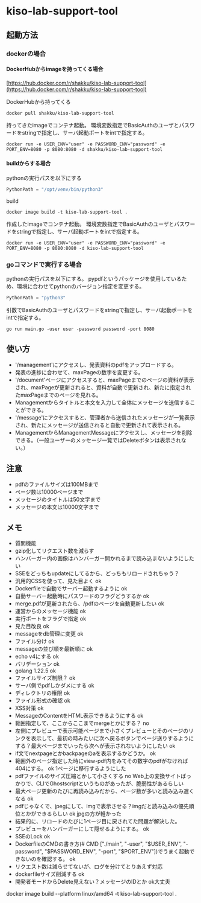 # kiso-lab-support-tool

## 起動方法

### dockerの場合

#### DockerHubからimageを持ってくる場合

[https://hub.docker.com/r/shakku/kiso-lab-support-tool](https://hub.docker.com/r/shakku/kiso-lab-support-tool)

DockerHubから持ってくる

```shell
docker pull shakku/kiso-lab-support-tool
```

持ってきたimageでコンテナ起動。
環境変数指定でBasicAuthのユーザとパスワードをstringで指定し、サーバ起動ポートをintで指定する。

```shell
docker run -e USER_ENV="user" -e PASSWORD_ENV="password" -e PORT_ENV=8080 -p 8080:8080 -d shakku/kiso-lab-support-tool
```

#### buildからする場合

pythonの実行パスを以下にする

```go:main.go
PythonPath = "/opt/venv/bin/python3"
```

build

```shell
docker image build -t kiso-lab-support-tool .
```

作成したimageでコンテナ起動。
環境変数指定でBasicAuthのユーザとパスワードをstringで指定し、サーバ起動ポートをintで指定する。

```shell
docker run -e USER_ENV="user" -e PASSWORD_ENV="password" -e PORT_ENV=8080 -p 8080:8080 -d kiso-lab-support-tool
```

### goコマンドで実行する場合

pythonの実行パスを以下にする。
pypdfというパッケージを使用しているため、環境に合わせてpythonのバージョン指定を変更する。

```go:main.go
PythonPath = "python3"
```

引数でBasicAuthのユーザとパスワードをstringで指定し、サーバ起動ポートをintで指定する。

```shell
go run main.go -user user -password password -port 8080
```

## 使い方

- '/management'にアクセスし、発表資料のpdfをアップロードする。
- 発表の進捗に合わせて、maxPageの数字を変更する。
- '/document'ページにアクセスすると、maxPageまでのページの資料が表示され、maxPageが更新されると、資料が自動で更新され、新たに指定されたmaxPageまでのページを見れる。
- Managementからタイトルと本文を入力して全体にメッセージを送信することができる。
- '/message'にアクセスすると、管理者から送信されたメッセージが一覧表示され、新たにメッセージが送信されると自動で更新されて表示される。
- ManagementからManagementMessageにアクセスし、メッセージを削除できる。（一般ユーザーのメッセージ一覧ではDeleteボタンは表示されない。）

## 注意

- pdfのファイルサイズは100MBまで
- ページ数は10000ページまで
- メッセージのタイトルは50文字まで
- メッセージの本文は10000文字まで

## メモ

- 質問機能
- gzip化してリクエスト数を減らす
- ハンバーガー内の画像はハンバーガー開かれるまで読み込まないようにしたい
- SSEをどっちもupdateにしてるから、どっちもリロードされちゃう？
- 汎用的CSSを使って、見た目よく ok
- Dockerfileで自動でサーバー起動するように ok
- 自動サーバー起動時にパスワードのフラグどうするか ok
- merge.pdfが更新されたら、/pdfのページを自動更新したい ok
- 運営からのメッセージ機能 ok
- 実行ポートをフラグで指定 ok
- 見た目改良 ok
- messageをdb管理に変更 ok
- ファイル分け ok
- messageの並び順を最新順に ok
- echo v4にする ok
- バリデーション ok
- golang 1.22.5 ok
- ファイルサイズ制限？ ok
- サーバ側でpdfしかダメにする ok
- ディレクトリの権限 ok
- ファイル形式の確認 ok
- XSS対策 ok
- MessageのContentをHTML表示できるようにする ok
- 範囲指定して、ここからここまでmergeとかにする？ no
- 左側にプレビューで表示可能ページまで小さくプレビューとそのページのリンクを表示して、最初の時みたいに次へ戻るボタンでページ送りするようにする？最大ページまでいったら次へが表示されないようにしたい ok
- if文でnextpageとかbackpageのaを表示するかどうか。 ok
- 範囲外のページ指定した時にview-pdf内をみてその数字のpdfがなければ404にする。 ok 1ページに移行するようにした
- pdfファイルのサイズ圧縮とかして小さくする no Web上の変換サイトばっかりで、CLIでGhostscriptというものがあったが、脆弱性があるらしい
- 最大ページ更新のたびに再読み込みだから、ページ数が多いと読み込み遅くなる ok
- pdfじゃなくで、jpegにして、imgで表示させる？imgだと読み込みの優先順位とかができるらしい ok jpgの方が軽かった
- 結果的に、リロードのたびに1ページ目に戻されてた問題が解決した。
- プレビューをハンバーガーにして隠せるようにする。 ok
- SSEのLock ok
- DockerfileのCMDの書き方(# CMD ["./main", "-user", "$USER_ENV", "-password", "$PASSWORD_ENV", "-port", "$PORT_ENV"])でうまく起動できないのを確認する。 ok
- リクエスト数は減らせてないが、ログを分けてとりあえず対応
- dockerfileサイズ削減する ok
- 開発者モードからDelete見えない？メッセージのIDとか ok大丈夫

docker image build --platform linux/amd64 -t kiso-lab-support-tool .
